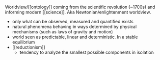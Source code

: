 
Worldview/[[ontology]] coming from the scientific revolution (~1700s) and informing modern [[science]]. Aka Newtonian/enlightenment worldview.

- only what can be observed, measured and quantified exists
- natural phenomena behaving in ways determined by physical mechanisms (such as laws of gravity and motion)
- world seen as predictable, linear and deterministic. In a stable equilibrium
- [[reductionism]]
	- tendency to analyze the smallest possible components in isolation